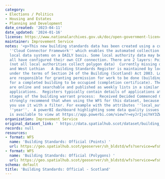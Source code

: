```yaml
---
category:
- Elections / Politics
- Housing and Estates
- Planning and Development
date_created: '2023-04-11'
date_updated: '2024-01-16'
license: https://www.nationalarchives.gov.uk/doc/open-government-licence/version/3/
maintainer: Improvement Service
notes: '<p>This new building standards data has been created using a custom built
  ''Cloud Connector Framework'' which enables the automated collection of data from
  local data systems on a DAILY basis. Some local authority data may be missing until
  all have configured their own CCF connection. There are 2 layers: Points &amp; polygons
  (not all local authorities collect polygon data)  Currently missing data from Fife
  and West Lothian   A Building Standards Register is maintained by local authorities
  under the terms of Section 24 of the Building (Scotland) Act 2003. Local authorities
  are responsible for granting permission for work to be done (building warrant) and
  for a completed building to be occupied (completion certificate). These registers
  are online and searchable and published as weekly lists in a similar way to planning
  applications.  Registers typically contain details of applications at the following
  stages of the building warrant process:  Received Decided Commenced Completed  We
  strongly recommend that when using the WFS for this dataset, because of its size,
  you use it with a filter. For example with the attributes ''local_authority'' and
  ''year''.  A powerBI dashboard highlighting some data quality issues we have found
  is available to view at https://app.powerbi.com/view?r=eyJrIjoiYmY3ZWQxYjItYTdkYy00ZTgzLWE1YjMtMDUyODk0OWIwZmQwIiwidCI6IjdiYmUyMDM3LWMzZGMtNGU4Ny1iMTdiLTZiZDJkMjI3MWY0NyIsImMiOjh9</p>'
organization: Improvement Service
original_dataset_link: ' https://data.spatialhub.scot/dataset/building_standards_official-is'
records: null
resources:
- format: WFS
  name: 'Building Standards: Official (Points) '
  url: https://geo.spatialhub.scot/geoserver/sh_bldstd/wfs?service=wfs&typeName=sh_bldstd:pub_bldstdpnt
- format: WFS
  name: 'Building Standards: Official (Polygons) '
  url: https://geo.spatialhub.scot/geoserver/sh_bldstd/wfs?service=wfs&typeName=sh_bldstd:pub_bldstdpol
schema: default
title: 'Building Standards: Official - Scotland'
---
```

